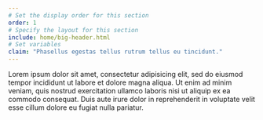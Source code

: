 ```yaml
---
# Set the display order for this section
order: 1
# Specify the layout for this section
include: home/big-header.html
# Set variables
claim: "Phasellus egestas tellus rutrum tellus eu tincidunt."
---
```

Lorem ipsum dolor sit amet, consectetur adipisicing elit, sed do eiusmod tempor incididunt ut labore et dolore magna aliqua. Ut enim ad minim veniam, quis nostrud exercitation ullamco laboris nisi ut aliquip ex ea commodo consequat. Duis aute irure dolor in reprehenderit in voluptate velit esse cillum dolore eu fugiat nulla pariatur.
